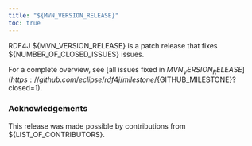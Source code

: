 ```yaml
---
title: "${MVN_VERSION_RELEASE}"
toc: true
---
```

RDF4J ${MVN_VERSION_RELEASE} is a patch release that fixes ${NUMBER_OF_CLOSED_ISSUES} issues.

For a complete overview, see [all issues fixed in ${MVN_VERSION_RELEASE}](https://github.com/eclipse/rdf4j/milestone/${GITHUB_MILESTONE}?closed=1).

### Acknowledgements

This release was made possible by contributions from ${LIST_OF_CONTRIBUTORS}.
